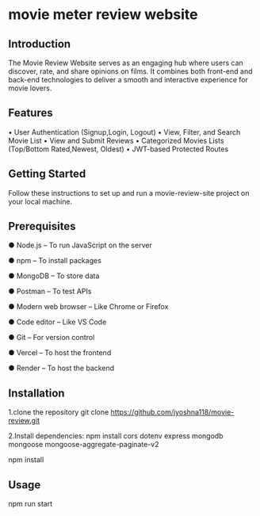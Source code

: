 # movie meter review website
## Introduction
The Movie Review Website serves as an engaging hub where users can discover, rate, and share opinions on films. It combines both front-end and back-end technologies to deliver a smooth and interactive experience for movie lovers.

## Features
• User Authentication (Signup,Login, Logout) 
• View, Filter, and Search Movie List 
• View and Submit Reviews 
• Categorized Movies Lists (Top/Bottom Rated,Newest, Oldest) 
• JWT-based Protected Routes

## Getting Started
Follow these instructions to set up and run a movie-review-site project on your local machine.

## Prerequisites
● Node.js – To run JavaScript on the server

● npm – To install packages

● MongoDB – To store data

● Postman – To test APIs

● Modern web browser – Like Chrome or Firefox

● Code editor – Like VS Code

● Git – For version control

● Vercel – To host the frontend

● Render – To host the backend

## Installation
1.clone the repository
git clone https://github.com/jyoshna118/movie-review.git

2.Install dependencies:
npm install cors dotenv express mongodb mongoose mongoose-aggregate-paginate-v2

npm install
## Usage
npm run start


